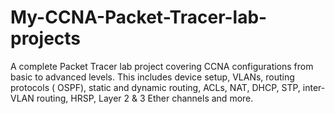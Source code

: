# My-CCNA-Packet-Tracer-lab-projects
A complete Packet Tracer lab project covering CCNA configurations from basic to advanced levels. This includes device setup, VLANs, routing protocols ( OSPF), static and dynamic routing, ACLs, NAT, DHCP, STP, inter-VLAN routing, HRSP,  Layer 2 &amp; 3 Ether channels and more.
